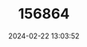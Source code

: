 ---
title: "156864"
category: "Trochulus hispidus"
draft: false
date: 2024-02-22 13:03:52
languages:
  English: ["Hairy Snail"]
---